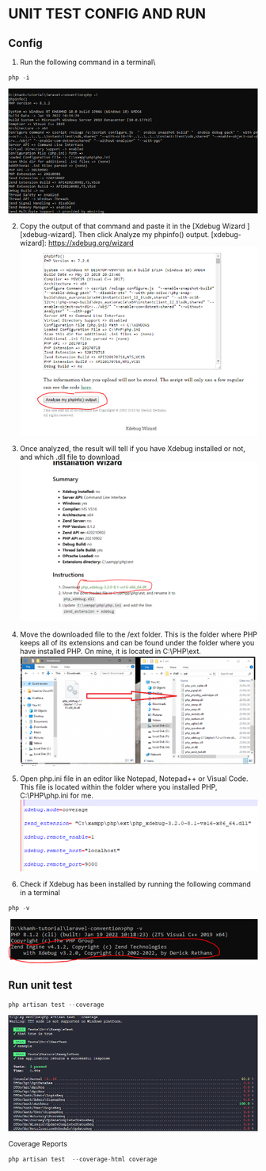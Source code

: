 # UNIT TEST CONFIG AND RUN

## Config

1. Run the following command in a terminal\

```php
php -i
```

![PHP -i](assets/php-i.PNG)

2. Copy the output of that command and paste it in the [Xdebug Wizard ][xdebug-wizard]. Then click Analyze my phpinfo() output.
   [xdebug-wizard]: https://xdebug.org/wizard
   ![xdebug-wizard](assets/xdebug-wizard.PNG)

3. Once analyzed, the result will tell if you have Xdebug installed or not, and which .dll file to download
   ![xdebug-dowload](assets/xdebug-dowload.PNG)

4. Move the downloaded file to the /ext folder. This is the folder where PHP keeps all of its extensions and can be found under the folder where you have installed PHP. On mine, it is located in C:\PHP\ext.
   ![xdebug-move-file](assets/xdebug-move-file.PNG)
5. Open php.ini file in an editor like Notepad, Notepad++ or Visual Code. This file is located within the folder where you installed PHP, C:\PHP\php.ini for me.\
   ![xdebug-php-init](assets/xdebug-php-init.PNG)
6. Check if Xdebug has been installed by running the following command in a terminal

```php
php -v
```

![xdebug-check-version](assets/xdebug-check-version.PNG)

## Run unit test

```php
php artisan test --coverage
```

![php-run-unit-test](assets/php-run-unit-test.PNG)

Coverage Reports

```php
php artisan test  --coverage-html coverage
```
